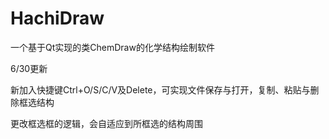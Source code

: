 # HachiDraw
一个基于Qt实现的类ChemDraw的化学结构绘制软件

6/30更新

新加入快捷键Ctrl+O/S/C/V及Delete，可实现文件保存与打开，复制、粘贴与删除框选结构

更改框选框的逻辑，会自适应到所框选的结构周围
